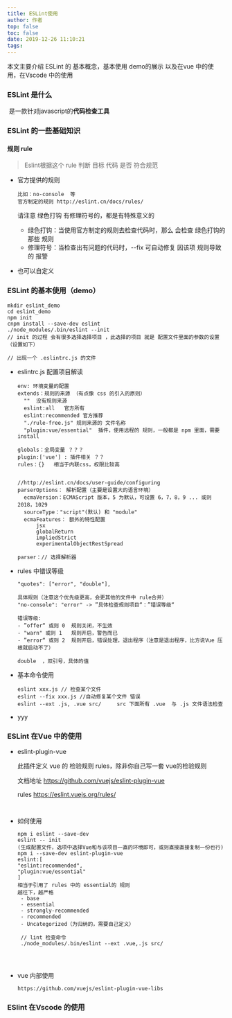 ```yaml
---
title: ESLint使用
author: 作者
top: false
toc: false
date: 2019-12-26 11:10:21
tags:
---
```


本文主要介绍 ESLint 的 基本概念，基本使用 demo的展示 以及在vue 中的使用，在Vscode 中的使用

<!--more-->

### ESLint 是什么

​	是一款针对javascript的**代码检查工具**

### ESLint 的一些基础知识

#### 规则 rule

> Eslint根据这个 rule 判断 目标 代码 是否 符合规范

- 官方提供的规则

  ```
  比如：no-console  等
  官方制定的规则 http://eslint.cn/docs/rules/
  ```

  请注意 绿色打钩  有修理符号的，都是有特殊意义的

  - 绿色打钩：当使用官方制定的规则去检查代码时，那么 会检查 绿色打钩的那些 规则
  - 修理符号：当检查出有问题的代码时，--fix 可自动修复 因该项 规则导致的 报警

  

- 也可以自定义

### ESLint 的基本使用（demo）

```
mkdir eslint_demo
cd eslint_demo
npm init
cnpm install --save-dev eslint
./node_modules/.bin/eslint --init
// init 的过程 会有很多选择选择项目 ，此选择的项目 就是 配置文件里面的参数的设置（设置如下）

// 出现一个 .eslintrc.js 的文件

```



- eslintrc.js 配置项目解读

  ```
  env: 环境变量的配置
  extends：规则的来源 （有点像 css 的引入的原则）
  	""  没有规则来源
  	eslint:all   官方所有
  	eslint:recommended 官方推荐
  	"./rule-free.js" 规则来源的 文件名称
  	"plugin:vue/essential"  插件，使用远程的 规则，一般都是 npm 里面，需要 install
  	
  globals：全局变量 ？？？
  plugin:['vue'] : 插件相关 ？？
  rules：{}   相当于内联css，权限比较高
  
  
  //http://eslint.cn/docs/user-guide/configuring
  parserOptions： 解析配置（主要是设置大的语言环境）
  	ecmaVersion：ECMAScript 版本，5 为默认，可设置 6，7，8，9 ... 或则 2018，1029
  	sourceType："script"(默认) 和 "module"
  	ecmaFeatures： 额外的特性配置
  		jsx
  		globalReturn
  		impliedStrict
  		experimentalObjectRestSpread
  		
  parser：// 选择解析器
  
  ```

  

- rules 中错误等级

  ```
  "quotes": ["error", "double"],
  
  具体规则（注意这个优先级更高，会更其他的文件中 rule合并）
  "no-console": "error" -> ”具体检查规则项目“：”错误等级“
          
  错误等级:
  - ”offer“ 或则 0  规则关闭，不生效
  - "warn" 或则 1   规则开启，警告而已
  - ”error“ 或则 2  规则开启，错误处理，退出程序（注意是退出程序，比方说Vue 压根就启动不了）
  
  double  ，双引号，具体的值
  ```

  

- 基本命令使用

  ```
  eslint xxx.js // 检查某个文件
  eslint --fix xxx.js //自动修复某个文件 错误
  eslint --ext .js, .vue src/     src 下面所有 .vue  与 .js 文件语法检查
  
  ```

  

- yyy

### ESLint 在Vue 中的使用

- eslint-plugin-vue

  此插件定义  vue 的 检验规则 rules，除非你自己写一套 vue的检验规则

  文档地址 https://github.com/vuejs/eslint-plugin-vue

  rules https://eslint.vuejs.org/rules/

  ```
  
  
  ```

- 如何使用

  ```
  npm i eslint --save-dev
  eslint -- init 
  (生成配置文件，选项中选择Vue和与该项目一直的环境即可，或则直接直接复制一份也行)
  npm i --save-dev eslint-plugin-vue
  eslint:[
  "eslint:recommended",
  "plugin:vue/essential"
  ]
  相当于引用了 rules 中的 essential的 规则
  越往下，越严格
   - base
   - essential
   - strongly-recommended
   - recommended
   - Uncategorized（为归纳的，需要自己定义）
   
   // lint 检查命令
   ./node_modules/.bin/eslint --ext .vue,.js src/
   
   
   
  ```

  

- vue   内部使用

  ```
  https://github.com/vuejs/eslint-plugin-vue-libs
  ```

  



### ESlint 在Vscode 的使用

